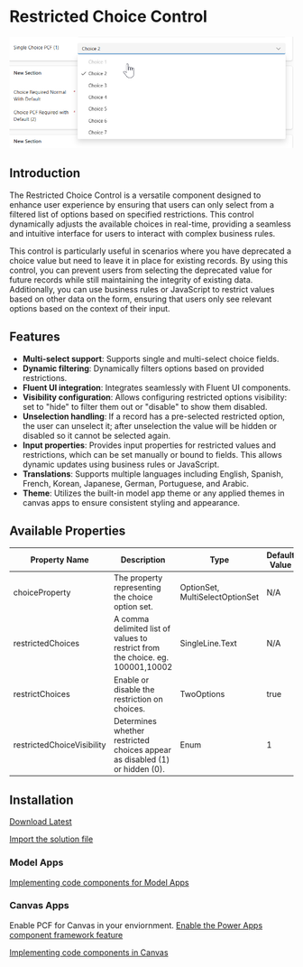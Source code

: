 # Restricted Choice Control

![Restricted Choice Control Screen Shot](./images/2025-03-07_15-36-00.png)

## Introduction
The Restricted Choice Control is a versatile component designed to enhance user experience by ensuring that users can only select from a filtered list of options based on specified restrictions. This control dynamically adjusts the available choices in real-time, providing a seamless and intuitive interface for users to interact with complex business rules.

This control is particularly useful in scenarios where you have deprecated a choice value but need to leave it in place for existing records. By using this control, you can prevent users from selecting the deprecated value for future records while still maintaining the integrity of existing data. Additionally, you can use business rules or JavaScript to restrict values based on other data on the form, ensuring that users only see relevant options based on the context of their input.

## Features
- **Multi-select support**: Supports single and multi-select choice fields.
- **Dynamic filtering**: Dynamically filters options based on provided restrictions.
- **Fluent UI integration**: Integrates seamlessly with Fluent UI components.
- **Visibility configuration**: Allows configuring restricted options visibility: set to "hide" to filter them out or "disable" to show them disabled.
- **Unselection handling**: If a record has a pre-selected restricted option, the user can unselect it; after unselection the value will be hidden or disabled so it cannot be selected again.
- **Input properties**: Provides input properties for restricted values and restrictions, which can be set manually or bound to fields. This allows dynamic updates using business rules or JavaScript.
- **Translations**: Supports multiple languages including English, Spanish, French, Korean, Japanese, German, Portuguese, and Arabic.
- **Theme**: Utilizes the built-in model app theme or any applied themes in canvas apps to ensure consistent styling and appearance.

## Available Properties

| Property Name                | Description                                                                 | Type                | Default Value |
|------------------------------|-----------------------------------------------------------------------------|---------------------|---------------|
| choiceProperty               | The property representing the choice option set.                            | OptionSet, MultiSelectOptionSet | N/A           |
| restrictedChoices            | A comma delimited list of values to restrict from the choice. eg. 100001,10002 | SingleLine.Text     | N/A           |
| restrictChoices              | Enable or disable the restriction on choices.                               | TwoOptions          | true          |
| restrictedChoiceVisibility   | Determines whether restricted choices appear as disabled (1) or hidden (0). | Enum                | 1             |

## Installation

[Download Latest](https://github.com/rwilson504/PCFControls/releases/latest/download/RestrictedChoiceControl_managed.zip)

[Import the solution file](https://learn.microsoft.com/en-us/power-apps/maker/data-platform/import-update-export-solutions)

### Model Apps

[Implementing code components for Model Apps](https://learn.microsoft.com/en-us/power-apps/developer/component-framework/code-components-model-driven-apps#implementing-code-components)

### Canvas Apps
Enable PCF for Canvas in your enviornment.  [Enable the Power Apps component framework feature](https://learn.microsoft.com/en-us/power-apps/developer/component-framework/component-framework-for-canvas-apps)

[Implementing code components in Canvas](https://learn.microsoft.com/en-us/power-apps/developer/component-framework/component-framework-for-canvas-apps#implementing-code-components)